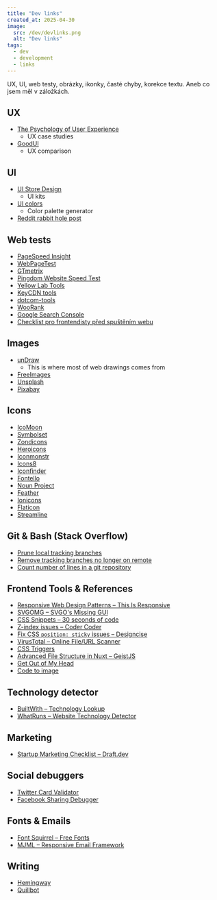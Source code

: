 ```yaml
---
title: "Dev links"
created_at: 2025-04-30
image:
  src: /dev/devlinks.png
  alt: "Dev links"
tags:
  - dev
  - development
  - links
---
```


UX, UI, web testy, obrázky, ikonky, časté chyby, korekce textu. Aneb co jsem měl v záložkách.

## UX

- [The Psychology of User Experience](https://www.kolenda.io/guides/user-experience)
  - UX case studies
- [GoodUI](https://goodui.org/)
  - UX comparison

## UI

- [UI Store Design](https://www.uistore.design/)
  - UI kits
- [UI colors](https://uicolors.app/)
  - Color palette generator
- [Reddit rabbit hole post](https://www.reddit.com/r/webdev/comments/m468bc/ive_compiled_a_list_of_20_design_resources_for/)

## Web tests

- [PageSpeed Insight](https://pagespeed.web.dev/)
- [WebPageTest](https://www.webpagetest.org/)
- [GTmetrix](https://gtmetrix.com/)
- [Pingdom Website Speed Test](https://tools.pingdom.com/)
- [Yellow Lab Tools](https://yellowlab.tools/)
- [KeyCDN tools](https://tools.keycdn.com/)
- [dotcom-tools](https://www.dotcom-tools.com/)
- [WooRank](https://www.woorank.com/)
- [Google Search Console](https://search.google.com/search-console/about)
- [Checklist pro frontendisty před spuštěním webu](https://www.vzhurudolu.cz/prirucka/checklist)

## Images

- [unDraw](https://undraw.co/)
  - This is where most of web drawings comes from
- [FreeImages](https://www.freeimages.com/)
- [Unsplash](https://unsplash.com/)
- [Pixabay](https://pixabay.com/)

## Icons

- [IcoMoon](https://icomoon.io/)
- [Symbolset](https://symbolset.com/icons)
- [Zondicons](https://www.zondicons.com/)
- [Heroicons](https://www.heroicons.com/)
- [Iconmonstr](https://iconmonstr.com/)
- [Icons8](https://icons8.com/)
- [Iconfinder](https://www.iconfinder.com/)
- [Fontello](http://fontello.com/)
- [Noun Project](https://thenounproject.com/)
- [Feather](https://feathericons.com/)
- [Ionicons](https://ionicons.com/)
- [Flaticon](https://www.flaticon.com/)
- [Streamline](https://streamlineicons.com/)

## Git & Bash (Stack Overflow)

- [Prune local tracking branches](https://stackoverflow.com/questions/13064613/how-to-prune-local-tracking-branches-that-do-not-exist-on-remote-anymore)
- [Remove tracking branches no longer on remote](https://stackoverflow.com/questions/7726949/remove-tracking-branches-no-longer-on-remote)
- [Count number of lines in a git repository](https://stackoverflow.com/questions/4822471/count-number-of-lines-in-a-git-repository)

## Frontend Tools & References

- [Responsive Web Design Patterns – This Is Responsive](https://bradfrost.github.io/this-is-responsive/patterns.html#layout)
- [SVGOMG – SVGO's Missing GUI](https://jakearchibald.github.io/svgomg/)
- [CSS Snippets – 30 seconds of code](https://www.30secondsofcode.org/css/p/1)
- [Z-index issues – Coder Coder](https://coder-coder.com/z-index-isnt-working/)
- [Fix CSS `position: sticky` issues – Designcise](https://www.designcise.com/web/tutorial/how-to-fix-issues-with-css-position-sticky-not-working)
- [VirusTotal – Online File/URL Scanner](https://www.virustotal.com/gui/)
- [CSS Triggers](https://csstriggers.com/)
- [Advanced File Structure in Nuxt – GeistJS](https://geistjs.com/blog/advanced-file-structure-and-colocation-in-nuxt)
- [Get Out of My Head](https://getoutofmyhead.dev/)
- [Code to image](carbon.now.sh)

## Technology detector

- [BuiltWith – Technology Lookup](https://builtwith.com/)
- [WhatRuns – Website Technology Detector](https://www.whatruns.com/)

## Marketing

- [Startup Marketing Checklist – Draft.dev](https://draft.dev/learn/marketing-checklist)

## Social debuggers

- [Twitter Card Validator](https://cards-dev.twitter.com/validator)
- [Facebook Sharing Debugger](https://developers.facebook.com/tools/debug/)

## Fonts & Emails

- [Font Squirrel – Free Fonts](https://www.fontsquirrel.com/)
- [MJML – Responsive Email Framework](https://mjml.io/)

## Writing

- [Hemingway](https://hemingwayapp.com/)
- [Quillbot](https://quillbot.com/)
